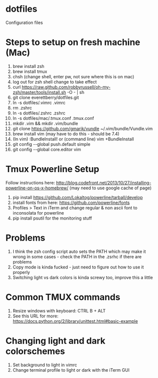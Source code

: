 # dotfiles
Configuration files

# Steps to setup on fresh machine (Mac)
1. brew install zsh
2. brew install tmux
2. chsh (change shell, enter pw, not sure where this is on mac)
2. log out for zsh shell change to take effect
3. curl https://raw.github.com/robbyrussell/oh-my-zsh/master/tools/install.sh -O - | sh
4. git clone everettberry/dotfiles.git
5. ln -s dotfiles/.vimrc .vimrc
5. rm .zshrc
6. ln -s dotfiles/.zshrc .zshrc
7. ln -s dotfiles/mac/.tmux.conf .tmux.conf
7. mkdir .vim && mkdir .vim/bundle
8. git clone https://github.com/gmarik/vundle ~/.vim/bundle/Vundle.vim 
8. brew install vim (may have to do this - should be 7.4)
9. (In vim) :BundleInstall! or (command line) vim +BundleInstall
10. git config --global push.default simple
11. git config --global core.editor vim

# Tmux Powerline Setup
Follow instructions here: http://blog.codefront.net/2013/10/27/installing-powerline-on-os-x-homebrew/
(may need to use google cache of page)
1. pip install https://github.com/Lokaltog/powerline/tarball/develop
2. install fonts from here: https://github.com/powerline/fonts
3. Profiles > Text in iTerm and change regular & non ascii font to inconsolata for powerline
4. pip install psutil for the monitoring stuff

# Problems
1. I think the zsh config script auto sets the PATH which may make it wrong in some cases - check the PATH in the .zsrhc if there are problems
2. Copy mode is kinda fucked - just need to figure out how to use it properly
3. Switching light vs dark colors is kinda screwy too, improve this a little

# Common TMUX commands
1. Resize windows with keyboard: CTRL B + ALT <arrow key>
2. See this URL for more: https://docs.python.org/2/library/unittest.html#basic-example

# Changing light and dark colorschemes
1. Set background to light in vimrc
2. Change terminal profile to light or dark with the iTerm GUI

